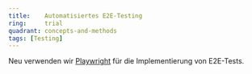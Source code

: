 ```yaml
---
title:    Automatisiertes E2E-Testing  
ring:     trial  
quadrant: concepts-and-methods
tags: [Testing]
---
```


Neu verwenden wir [Playwright][playwright] für die Implementierung von E2E-Tests.

[playwright]: /tools/playwright
